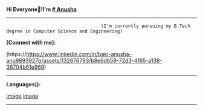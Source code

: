 
**Hi Everyone👋!I'm [# Anusha](https://github.com/Anusha-B-77/Anusha/)**
_______________________________________________________________________________________________________________________________________________________________________
                                       (I'm currently pursuing my B.Tech degree in Computer Science and Engineering)
                                       
**[Connect with me]:**

(https://https://www.linkedin.com/in/baki-anusha-anu9893927b/assets/132676793/b8e6db59-72d3-4f65-a138-36704b61e968)


______________________________________________________________________________________________________________________________________________________________________

**Languages():**

[image](https://github.com/Anusha-B-77/Anusha/assets/132676793/3234c6da-f8a2-4ab1-bf05-1fa4db6c98d4)
[image](https://github.com/Anusha-B-77/Anusha/assets/132676793/bff486f9-30fa-4614-93fe-05bc99187c07)

______________________________________________________________________________________________________________________________________________________________________
